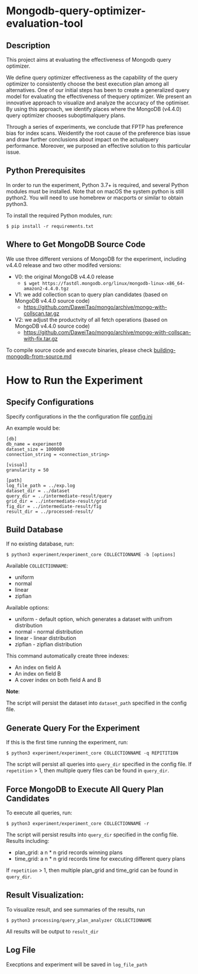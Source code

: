 Mongodb-query-optimizer-evaluation-tool
=====

Description
----
This project aims at evaluating the effectiveness of Mongodb query optimizer. 

We define query optimizer effectiveness as the capability of the query optimizer to consistently choose the best execution plan among all alternatives. One of our initial steps has been to create a generalized query model for evaluating the effectiveness of thequery optimizer. We present an innovative approach to visualize and analyze the accuracy of the optimiser. By using this approach, we identify places where the MongoDB (v4.4.0) query optimizer chooses suboptimalquery plans. 

Through a series of experiments, we conclude that FPTP has preference bias for index scans. Weidentify the root cause of the preference bias issue and draw further conclusions about impact on the actualquery performance. Moreover, we purposed an effective solution to this particular issue.

Python Prerequisites
-----
In order to run the experiment, Python 3.7+ is required, and several Python
modules must be installed. Note that on macOS the system python is
still python2. You will need to use homebrew or macports or similar to
obtain python3.

To install the required Python modules, run:

    $ pip install -r requirements.txt
    
Where to Get MongoDB Source Code
----- 
We use three different versions of MongoDB for the experiment, including v4.4.0 release and two other modifed versions:

* V0: the original MongoDB v4.4.0 release
    * `$ wget https://fastdl.mongodb.org/linux/mongodb-linux-x86_64-amazon2-4.4.0.tgz`
* V1: we add collection scan to query plan candidates (based on MongoDB v4.4.0 source code)
    * https://github.com/DaweiTao/mongo/archive/mongo-with-collscan.tar.gz
* V2: we adjust the productvity of all fetch operations (based on MongoDB v4.4.0 source code)
    * https://github.com/DaweiTao/mongo/archive/mongo-wiith-collscan-with-fix.tar.gz

To compile source code and execute binaries, please check [building-mongodb-from-source.md](https://github.com/DaweiTao/mongodb-query-optimizer-evaluation-tool/tree/main/docs/building-mongodb-from-source.md)
   

How to Run the Experiment
=======
Specify Configurations
------

Specify configurations in the the configuration file [config.ini](https://github.com/DaweiTao/mongodb-query-optimizer-evaluation-tool/blob/main/experiment/config.ini)

An example would be:
```
[db]
db_name = experiment0
dataset_size = 1000000
connection_string = <connection_string>

[visual]
granularity = 50

[path]
log_file_path = ../exp.log
dataset_dir = ../dataset
query_dir = ../intermediate-result/query
grid_dir = ../intermediate-result/grid
fig_dir = ../intermediate-result/fig
result_dir = ../processed-result/
```

Build Database
-----
If no existing database, run:

    $ python3 experiment/experiment_core COLLECTIONNAME -b [options]

Available `COLLECTIONNAME`:
* uniform 
* normal
* linear
* zipfian 

Available options:
* uniform - default option, which generates a dataset with unifrom distribution
* normal - normal distribution
* linear - linear distribution
* zipfian - zipfian distribution

This command automatically create three indexes:
* An index on field A
* An index on field B
* A cover index on both field A and B

**Note**: 

The script will persist the dataset into `dataset_path` specified in the config file.


Generate Query For the Experiment
------
If this is the first time running the experiment, run:
    
    $ python3 experiment/experiment_core COLLECTIONNAME -q REPITITION

The script will persist all queries into `query_dir` specified in the config file.
If `repetition` > 1, then multiple query files can be found in `query_dir`.


Force MongoDB to Execute All Query Plan Candidates
-------
To execute all queries, run:

    $ python3 experiment/experiment_core COLLECTIONNAME -r

The script will persist results into `query_dir` specified in the config file. Results including:
* plan_grid: a n * n grid records winning plans
* time_grid: a n * n grid records time for executing different query plans

If `repetition` > 1, then multiple plan_grid and time_grid can be found in `query_dir`.

Result Visualization:
--------
To visualize result, and see summaries of the results, run

    $ python3 processing/query_plan_analyzer COLLECTIONNAME
    
All results will be output to `result_dir`

Log File
-------
Execptions and experiment will be saved in `log_file_path`

